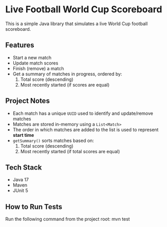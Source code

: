 # Live Football World Cup Scoreboard

This is a simple Java library that simulates a live World Cup football scoreboard.

## Features

- Start a new match
- Update match scores
- Finish (remove) a match
- Get a summary of matches in progress, ordered by:
  1. Total score (descending)
  2. Most recently started (if scores are equal)

## Project Notes

- Each match has a unique `UUID` used to identify and update/remove matches
- Matches are stored in-memory using a `List<Match>`
- The order in which matches are added to the list is used to represent **start time**
- `getSummary()` sorts matches based on:
  1. Total score (descending)
  2. Most recently started (if total scores are equal)

## Tech Stack

- Java 17
- Maven
- JUnit 5

## How to Run Tests 

Run the following command from the project root:  mvn test



